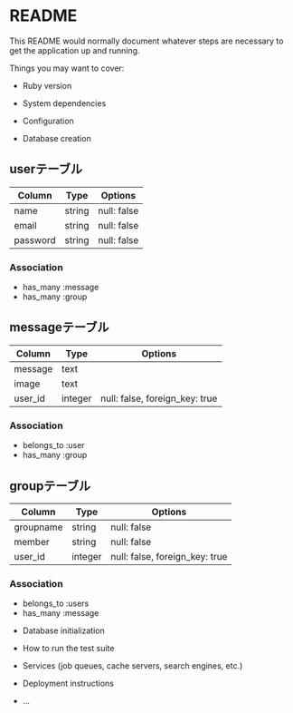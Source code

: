 # README

This README would normally document whatever steps are necessary to get the
application up and running.

Things you may want to cover:

* Ruby version

* System dependencies

* Configuration

* Database creation

## userテーブル
|Column|Type|Options|
|------|----|-------|
|name|string|null: false|
|email|string|null: false|
|password|string|null: false|

### Association
- has_many :message
- has_many :group

## messageテーブル
|Column|Type|Options|
|------|----|-------|
|message|text||
|image|text||
|user_id|integer|null: false, foreign_key: true|

### Association
- belongs_to :user
- has_many :group

## groupテーブル
|Column|Type|Options|
|------|----|-------|
|groupname|string|null: false|
|member|string|null: false|
|user_id|integer|null: false, foreign_key: true|

### Association
- belongs_to :users
- has_many :message


* Database initialization

* How to run the test suite

* Services (job queues, cache servers, search engines, etc.)

* Deployment instructions

* ...

